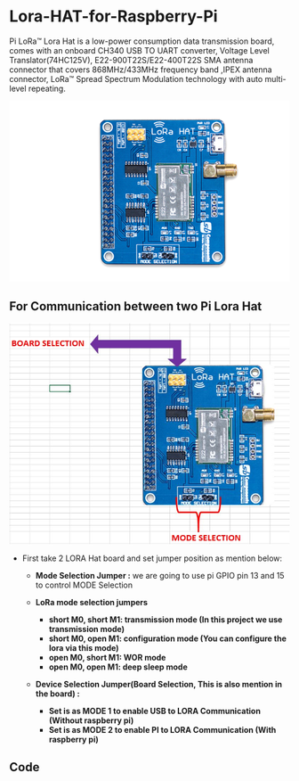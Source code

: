 # Lora-HAT-for-Raspberry-Pi
Pi LoRa™ Lora Hat is a low-power consumption data transmission board, comes with an onboard CH340 USB TO UART converter, Voltage Level Translator(74HC125V), E22-900T22S/E22-400T22S SMA antenna connector that covers 868MHz/433MHz frequency band ,IPEX antenna connector, LoRa™ Spread Spectrum Modulation technology with auto multi-level repeating.

<img src= "https://github.com/sbcshop/Lora-HAT-for-Raspberry-Pi/blob/main/images/img.png" />

## For Communication between two Pi Lora Hat

<img src= "https://github.com/sbcshop/Lora-HAT-for-Raspberry-Pi/blob/main/images/img4.JPG" />

* First take 2 LORA Hat board and set jumper position as mention below:
  * <b> Mode Selection Jumper :</b> we are going to use pi GPIO pin 13 and 15 to control MODE Selection
   * <b> LoRa mode selection jumpers 
     * <b> short M0, short M1: transmission mode (In this project we use transmission mode)
     * <b> short M0, open M1: configuration mode (You can configure the lora via this mode)
     * <b> open M0, short M1: WOR mode
     * <b> open M0, open M1: deep sleep mode
 
  * <b> Device Selection Jumper(Board Selection, This is also mention in the board) : 
    * </b> Set is as MODE 1 to enable USB to LORA Communication (Without raspberry pi)
    * </b> Set is as MODE 2 to enable PI to LORA Communication (With raspberry pi)
 
 ## Code

